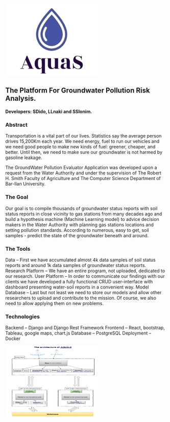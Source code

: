 <img src="images/aquaS_logo.png" width="300" height="225">

## The Platform For Groundwater Pollution Risk Analysis.
#### Developers: SDido, LLnaki and SSlonim.

### Abstract
Transportation is a vital part of our lives. 
Statistics say the average person drives 15,200Km each year.
We need energy, fuel to run our vehicles and we need good people
to make new kinds of fuel: greener, cheaper, and better.
Until then, we need to make sure our groundwater is not harmed by gasoline leakage.

The GroundWater Pollution Evaluator Application was developed upon a request from the Water Authority and under the supervision of The Robert H. Smith Faculty of Agriculture and The Computer Science Department of Bar-Ilan University.

### The Goal
Our goal is to compile thousands of groundwater status reports with soil status reports in close vicinity to gas stations from many decades ago and build a hypothesis machine (Machine Learning model) to advice decision makers in the Water Authority with planning gas stations locations and setting pollution standards. 
According to numerous, easy to get, soil samples - predict the state of the groundwater beneath and around.

### The Tools
Data – First we have accumulated almost 4k data samples of soil status reports and around 1k data samples of groundwater status reports.
Research Platform – We have an entire program, not uploaded, dedicated to our research.
User Platform – In order to communicate our findings with our clients we have developed a 
fully functional CRUD user-interface with dashboard presenting water-soil reports in a convenient way. 
Model Database – Last but not least we need to store our models and allow other researchers to upload and contribute to the mission. Of course, we also need to allow applying them on new problems. 

### Technologies
Backend – Django and Django Rest Framework
Frontend – React, bootstrap, Tableau, google maps, chart.js
Database – PostgreSQL
Deployment – Docker

<img src="images/arch.jpg" width="300" height="225">







